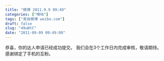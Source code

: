 ```yaml
---
title: "微博 2011.9.9 09:49"
categories: ["嘀咕"]
tags: ["来自微博 weibo.com"]
draft: false
slug: "49uWtC"
date: "2011-09-09 09:49:00"
---
```


<p>恭喜，你的达人申请已经成功提交。 我们会在3个工作日内完成审核，敬请期待。 感谢绑定了手机的互粉。 ​​​​</p>
